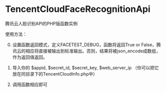 # TencentCloudFaceRecognitionApi

腾讯云人脸识别API的PHP版函数实例

使用方法：

0. 设置函数返回模式，定义FACETEST_DEBUG，函数将返回True or False，腾讯云的相应将直接被输出到标准输出。否则，结果将被json_encode成数组，作为返回值返回。

1. 导入你的 $appid, $secret_id, $secret_key, $web_server_ip （你可以把它放在同目录下的TencentCloudInfo.php中）

2. 调用函数相应即可
